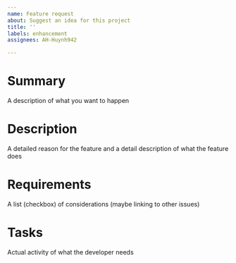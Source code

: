 ```yaml
---
name: Feature request
about: Suggest an idea for this project
title: ''
labels: enhancement
assignees: AH-Huynh942

---
```


# Summary

A description of what you want to happen

# Description

A detailed reason for the feature and a detail description of what the feature does

# Requirements

A list (checkbox) of considerations (maybe linking to other issues)

# Tasks

Actual activity of what the developer needs
